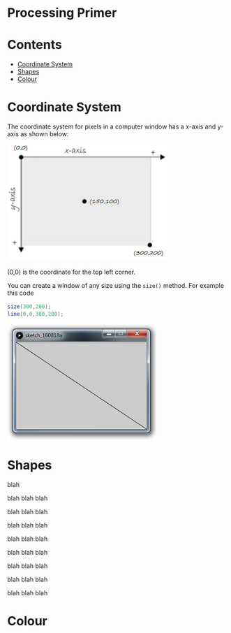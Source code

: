 # Processing Primer

# Contents
- [Coordinate System](#coordinate-system)
- [Shapes](#shapes)
- [Colour](#colour)



# Coordinate System

The coordinate system for pixels in a computer window has a x-axis and y-axis as shown below:

![alt text](../images/coord.png "Coordinate System")

(0,0) is the coordinate for the top left corner.

You can create a window of any size using the ``size()`` method.  For example this code

```java
size(300,200);
line(0,0,300,200);
```
![](../images/size300200.png "Window 300x200")

# Shapes

blah

blah
blah
blah

blah
blah
blah

blah
blah
blah

blah
blah
blah

blah
blah
blah

blah
blah
blah

blah
blah
blah

blah
blah
blah

# Colour




